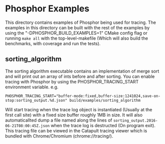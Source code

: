 # Phosphor Examples

This directory contains examples of Phosphor being used for tracing. The
examples in this directory can be built with the rest of the examples by using
the "-DPHOSPHOR_BUILD_EXAMPLES=1" CMake config flag or running `make all` with
the top-level-makefile (Which will also build the benchmarks, with coverage and
run the tests).

## sorting_algorithm

The sorting algorithm executable contains an implementation of merge sort and
will print out an array of ints before and after sorting. You can enable tracing
with Phosphor by using the PHOSPHOR_TRACING_START environment variable. e.g.

    PHOSPHOR_TRACING_START="buffer-mode:fixed,buffer-size:1241024,save-on-stop:sorting_output.%d.json" build/examples/sorting_algorithm

Will start tracing when the trace log object is instantiated (Usually at the
first call site) with a fixed size buffer roughly 1MB in size. It will also
automaticallted dump a file named along the lines of
`sorting_output.2016-06-21T08:00:45Z.json` when the trace log is destructed (On
program exit). This tracing file can be viewed in the Catapult tracing viewer
which is bundled with Chrome/Chromium (chrome://tracing/).